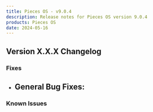 ```yaml
---
title: Pieces OS - v9.0.4
description: Release notes for Pieces OS version 9.0.4
products: Pieces OS
date: 2024-05-16
---
```


## **Version X.X.X Changelog**

### **Fixes**
- **General Bug Fixes**:
  - 

### **Known Issues**
